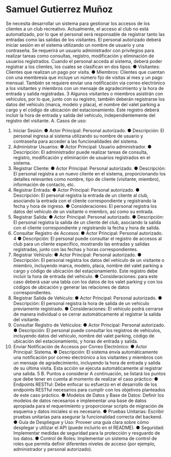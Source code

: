 # Samuel Gutierrez Muñoz

Se necesita desarrollar un sistema para gestionar los accesos de los clientes a un club
recreativo. Actualmente, el acceso al club no está automatizado, por lo que el personal será
responsable de registrar tanto las entradas como las salidas de los visitantes.
El personal autorizado deberá iniciar sesión en el sistema utilizando un nombre de usuario
y una contraseña. Se requerirá un usuario administrador con privilegios para realizar
tareas como consultas, registro, modificación y eliminación de usuarios registrados.
Cuando el personal acceda al sistema, deberá poder registrar a los clientes, los cuales se
clasifican en dos tipos:
● Visitantes: Clientes que realizan un pago por visita.
● Miembros: Clientes que cuentan con una membresía que incluye un número fijo de
visitas al mes y un pago mensual.
También se requiere enviar una notificación vía correo electrónico a los visitantes y
miembros con un mensaje de agradecimiento y la hora de entrada y salida registradas.
3
Algunos visitantes o miembros asistirán con vehículos, por lo que, junto con su registro,
también deberán registrarse los datos del vehículo (marca, modelo y placa), el nombre del
valet parking a cargo y el código de ubicación del estacionamiento. Este registro deberá
incluir la hora de entrada y salida del vehículo, independientemente del registro del
visitante.
A. Casos de uso:
1. Iniciar Sesión:
● Actor Principal: Personal autorizado.
● Descripción: El personal ingresa al sistema utilizando su nombre de usuario y
contraseña para acceder a las funcionalidades del sistema.
2. Administrar Usuarios:
● Actor Principal: Usuario administrador.
● Descripción: El administrador puede realizar tareas de consulta, registro,
modificación y eliminación de usuarios registrados en el sistema.
3. Registrar Cliente:
● Actor Principal: Personal autorizado.
● Descripción: El personal registra a un nuevo cliente en el sistema, proporcionando
los detalles relevantes como nombre, tipo de cliente (visitante, miembro),
información de contacto, etc.
4. Registrar Entrada:
● Actor Principal: Personal autorizado.
● Descripción: El personal registra la entrada de un cliente al club, asociando la
entrada con el cliente correspondiente y registrando la fecha y hora de ingreso.
● Consideraciones: El personal registra los datos del vehículo de un visitante o
miembro, así como su entrada.
5. Registrar Salida:
● Actor Principal: Personal autorizado.
● Descripción: El personal registra la salida de un cliente del club, asociando la salida
con el cliente correspondiente y registrando la fecha y hora de salida.
6. Consultar Registro de Accesos:
● Actor Principal: Personal autorizado.
4
● Descripción: El personal puede consultar el registro de accesos al club para un
cliente específico, mostrando las entradas y salidas registradas, junto con las fechas
y horas correspondientes.
7. Registrar Vehículo:
● Actor Principal: Personal autorizado.
● Descripción: El personal registra los datos del vehículo de un visitante o miembro,
incluyendo marca, modelo, placa, nombre del valet parking a cargo y código de
ubicación del estacionamiento. Este registro debe incluir la hora de entrada del
vehículo.
● Consideraciones: para este caso deberá usar una tabla con los datos de los valet
parking y con los códigos de ubicación y generar las relaciones de datos
correspondientes.
8. Registrar Salida de Vehículo:
● Actor Principal: Personal autorizado.
● Descripción: El personal registra la hora de salida de un vehículo previamente
registrado.
● Consideraciones: El vehículo podrá cerrarse de manera individual o se cerrar
automáticamente al registrar la salida del visitante.
9. Consultar Registro de Vehículos:
● Actor Principal: Personal autorizado.
● Descripción: El personal puede consultar los registros de vehículos, incluyendo
datos del vehículo, nombre del valet parking, código de ubicación del
estacionamiento, y horas de entrada y salida.
10. Enviar Notificación de Accesos por Correo Electrónico:
● Actor Principal: Sistema.
● Descripción: El sistema envía automáticamente una notificación por correo
electrónico a los visitantes y miembros con un mensaje de agradecimiento,
incluyendo la hora de entrada y salida de su última visita. Esta acción se ejecuta
automáticamente al registrar una salida.
5
B. Puntos a considerar
A continuación, se listará los puntos que debe tener en cuenta al momento de realizar el
caso práctico:
● Endpoints RESTful: Debe enfocar su esfuerzo en el desarrollo de los endpoints
RESTful necesarios para cumplir con los objetivos planteados de este caso práctico.
● Modelos de Datos y Base de Datos: Definir los modelos de datos necesarios e
implementar una base de datos apropiada para el requerimiento y proporcionar
scripts de migración de esquema y datos iniciales si es necesario.
● Pruebas Unitarias: Escribir pruebas unitarias para asegurar la funcionalidad
correcta del backend.
● Guía de Despliegue y Uso: Proveer una guía clara sobre cómo desplegar y utilizar el
API (puede incluirlo en el README).
● Seguridad: Implementar medidas de seguridad para la protección y resguardo de
los datos.
● Control de Roles: Implementar un sistema de control de roles que permita definir
diferentes niveles de acceso (por ejemplo, administrador y personal autorizado).
